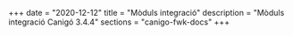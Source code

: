 +++
date        = "2020-12-12"
title       = "Mòduls integració"
description = "Mòduls integració Canigó 3.4.4"
sections    = "canigo-fwk-docs"
+++